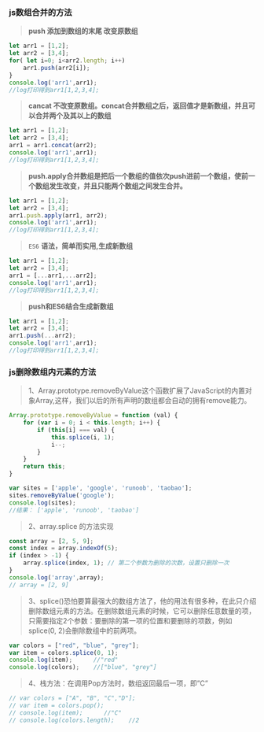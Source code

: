 ### js数组合并的方法

> **push 添加到数组的末尾 改变原数组**

```js
let arr1 = [1,2];
let arr2 = [3,4];
for( let i=0; i<arr2.length; i++)
    arr1.push(arr2[i]);
}
console.log('arr1',arr1);
//log打印得到arr1[1,2,3,4];
```

> **cancat 不改变原数组。concat合并数组之后，返回值才是新数组，并且可以合并两个及其以上的数组**

```js
let arr1 = [1,2];
let arr2 = [3,4];
arr1 = arr1.concat(arr2);
console.log('arr1',arr1);
//log打印得到arr1[1,2,3,4];
```

> **push.apply合并数组是把后一个数组的值依次push进前一个数组，使前一个数组发生改变，并且只能两个数组之间发生合并。**

```js
let arr1 = [1,2];
let arr2 = [3,4];
arr1.push.apply(arr1, arr2);
console.log('arr1',arr1);
//log打印得到arr1[1,2,3,4];
```

> `ES6` **语法，简单而实用,生成新数组**

```js
let arr1 = [1,2];
let arr2 = [3,4];
arr1 = [...arr1,...arr2];
console.log('arr1',arr1);
//log打印得到arr1[1,2,3,4];
```

> **push和ES6结合生成新数组**

```js
let arr1 = [1,2];
let arr2 = [3,4];
arr1.push(...arr2);
console.log('arr1',arr1);
//log打印得到arr1[1,2,3,4];
```



### js删除数组内元素的方法

> 1、Array.prototype.removeByValue这个函数扩展了JavaScript的内置对象Array,这样，我们以后的所有声明的数组都会自动的拥有remove能力。

```js
Array.prototype.removeByValue = function (val) {
    for (var i = 0; i < this.length; i++) {
        if (this[i] === val) {
            this.splice(i, 1);
            i--;
        }
    }
    return this;
}

var sites = ['apple', 'google', 'runoob', 'taobao'];
sites.removeByValue('google');
console.log(sites);
//结果： ['apple', 'runoob', 'taobao']
```

> 2、array.splice 的方法实现

```js
const array = [2, 5, 9];
const index = array.indexOf(5);
if (index > -1) {
    array.splice(index, 1); // 第二个参数为删除的次数，设置只删除一次
}
console.log('array',array);
// array = [2, 9]
```

> 3、splice()恐怕要算最强大的数组方法了，他的用法有很多种，在此只介绍删除数组元素的方法。在删除数组元素的时候，它可以删除任意数量的项，只需要指定2个参数：要删除的第一项的位置和要删除的项数，例如splice(0, 2)会删除数组中的前两项。

```js
var colors = ["red", "blue", "grey"];
var item = colors.splice(0, 1);
console.log(item);      //"red"
console.log(colors);    //["blue", "grey"]
```

> 4、栈方法：在调用Pop方法时，数组返回最后一项，即”C”

```js
// var colors = ["A", "B", "C","D"];
// var item = colors.pop();
// console.log(item);      //"C"
// console.log(colors.length);    //2
```

